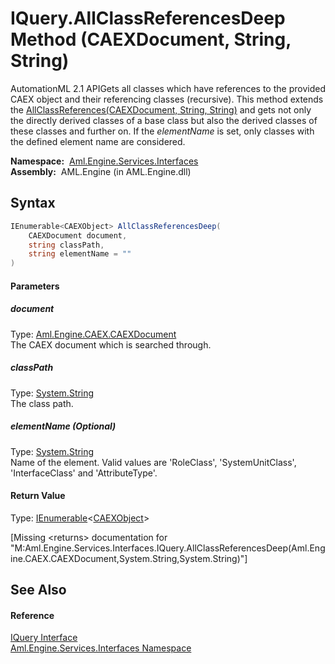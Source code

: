 IQuery.AllClassReferencesDeep Method (CAEXDocument, String, String)
===================================================================
AutomationML 2.1 APIGets all classes which have references to the provided CAEX object and their referencing classes (recursive). This method extends the [AllClassReferences(CAEXDocument, String, String)][1] and gets not only the directly derived classes of a base class but also the derived classes of these classes and further on. If the *elementName* is set, only classes with the defined element name are considered.

  **Namespace:**  [Aml.Engine.Services.Interfaces][2]  
  **Assembly:**  AML.Engine (in AML.Engine.dll)

Syntax
------

```csharp
IEnumerable<CAEXObject> AllClassReferencesDeep(
	CAEXDocument document,
	string classPath,
	string elementName = ""
)
```

#### Parameters

##### *document*
Type: [Aml.Engine.CAEX.CAEXDocument][3]  
The CAEX document which is searched through.

##### *classPath*
Type: [System.String][4]  
The class path.

##### *elementName* (Optional)
Type: [System.String][4]  
 Name of the element. Valid values are 'RoleClass', 'SystemUnitClass', 'InterfaceClass' and 'AttributeType'.

#### Return Value
Type: [IEnumerable][5]&lt;[CAEXObject][6]>  

[Missing &lt;returns> documentation for "M:Aml.Engine.Services.Interfaces.IQuery.AllClassReferencesDeep(Aml.Engine.CAEX.CAEXDocument,System.String,System.String)"]


See Also
--------

#### Reference
[IQuery Interface][7]  
[Aml.Engine.Services.Interfaces Namespace][2]  

[1]: AllClassReferences.md
[2]: ../README.md
[3]: ../../Aml.Engine.CAEX/CAEXDocument/README.md
[4]: https://docs.microsoft.com/dotnet/api/system.string
[5]: https://docs.microsoft.com/dotnet/api/system.collections.generic.ienumerable-1
[6]: ../../Aml.Engine.CAEX/CAEXObject/README.md
[7]: README.md
[8]: https://www.automationml.org
[9]: ../../icons/logoShade.png